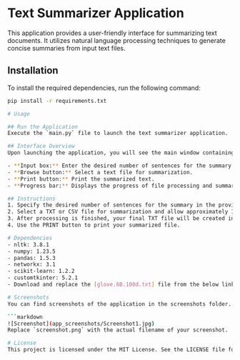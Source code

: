 # Text Summarizer Application

This application provides a user-friendly interface for summarizing text documents. It utilizes natural language processing techniques to generate concise summaries from input text files.

## Installation

To install the required dependencies, run the following command:

```bash
pip install -r requirements.txt

# Usage

## Run the Application
Execute the `main.py` file to launch the text summarizer application.

## Interface Overview
Upon launching the application, you will see the main window containing the following elements:

- **Input box:** Enter the desired number of sentences for the summary.
- **Browse button:** Select a text file for summarization.
- **Print button:** Print the summarized text.
- **Progress bar:** Displays the progress of file processing and summarization.

## Instructions
1. Specify the desired number of sentences for the summary in the provided text box.
2. Select a TXT or CSV file for summarization and allow approximately 1 minute for processing.
3. After processing is finished, your final TXT file will be created in the same directory.
4. Use the PRINT button to print your summarized file.

# Dependencies
- nltk: 3.8.1
- numpy: 1.23.5
- pandas: 1.5.3
- networkx: 3.1
- scikit-learn: 1.2.2
- customtkinter: 5.2.1
- Download and replace the [glove.6B.100d.txt] file from the below link and put it in the App directory. (https://nlp.stanford.edu/data/glove.6B.zip)

# Screenshots
You can find screenshots of the application in the screenshots folder.

```markdown
![Screenshot](app_screenshots/Screenshot1.jpg)
Replace `screenshot.png` with the actual filename of your screenshot.

# License
This project is licensed under the MIT License. See the LICENSE file for details.
